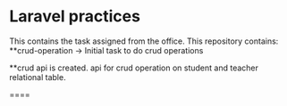 # Laravel practices 
This contains the task assigned from the office. This repository contains:
**crud-operation -> Initial task to do crud operations

**crud api is created. api for crud operation on student and teacher relational table. 

====

